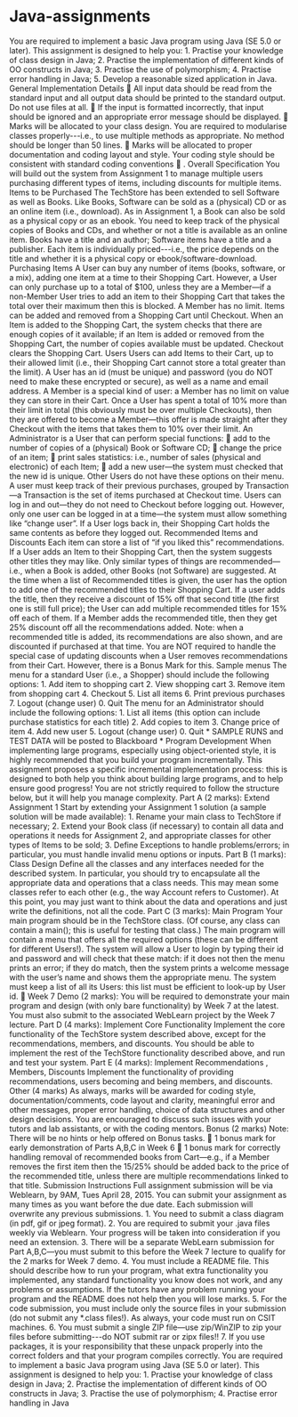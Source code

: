 # Java-assignments
 You are required to implement a basic Java program using Java (SE 5.0 or later). This assignment is designed to help you: 1. Practise your knowledge of class design in Java; 2. Practise the implementation of different kinds of OO constructs in Java; 3. Practise the use of polymorphism; 4. Practise error handling in Java; 5. Develop a reasonable sized application in Java.  General Implementation Details  All input data should be read from the standard input and all output data should be printed to the standard output. Do not use files at all.  If the input is formatted incorrectly, that input should be ignored and an appropriate error message should be displayed.  Marks will be allocated to your class design. You are required to modularise classes properly---i.e., to use multiple methods as appropriate. No method should be longer than 50 lines.  Marks will be allocated to proper documentation and coding layout and style. Your coding style should be consistent with standard coding conventions    . Overall Specification You will build out the system from Assignment 1 to manage multiple users purchasing different types of items, including discounts for multiple items. Items to be Purchased The TechStore has been extended to sell Software as well as Books. Like Books, Software can be sold as a (physical) CD or as an online item (i.e., download). As in Assignment 1, a Book can also be sold as a physical copy or as an ebook. You need to keep track of the physical copies of Books and CDs, and whether or not a title is available as an online item. Books have a title and an author; Software items have a title and a publisher. Each item is individually priced---i.e., the price depends on the title and whether it is a physical copy or ebook/software-download. Purchasing Items A User can buy any number of items (books, software, or a mix), adding one item at a time to their Shopping Cart. However, a User can only purchase up to a total of $100, unless they are a Member—if a non-Member User tries to add an item to their Shopping Cart that takes the total over their maximum then this is blocked. A Member has no limit. Items can be added and removed from a Shopping Cart until Checkout. When an Item is added to the Shopping Cart, the system checks that there are enough copies of it available; if an Item is added or removed from the Shopping Cart, the number of copies available must be updated. Checkout clears the Shopping Cart. Users Users can add Items to their Cart, up to their allowed limit (i.e., their Shopping Cart cannot store a total greater than the limit). A User has an id (must be unique) and password (you do NOT need to make these encrypted or secure), as well as a name and email address. A Member is a special kind of user: a Member has no limit on value they can store in their Cart. Once a User has spent a total of 10% more than their limit in total (this obviously must be over multiple Checkouts), then they are offered to become a Member—this offer is made straight after they Checkout with the items that takes them to 10% over their limit. An Administrator is a User that can perform special functions:  add to the number of copies of a (physical) Book or Software CD;  change the price of an item;  print sales statistics: i.e., number of sales (physical and electronic) of each Item;  add a new user—the system must checked that the new id is unique. Other Users do not have these options on their menu. A user must keep track of their previous purchases, grouped by Transaction—a Transaction is the set of items purchased at Checkout time. Users can log in and out—they do not need to Checkout before logging out. However, only one user can be logged in at a time—the system must allow something like “change user”. If a User logs back in, their Shopping Cart holds the same contents as before they logged out. Recommended Items and Discounts Each item can store a list of “if you liked this” recommendations. If a User adds an Item to their Shopping Cart, then the system suggests other titles they may like. Only similar types of things are recommended—i.e., when a Book is added, other Books (not Software) are suggested. At the time when a list of Recommended titles is given, the user has the option to add one of the recommended titles to their Shopping Cart. If a user adds the title, then they receive a discount of 15% off that second title (the first one is still full price); the User can add multiple recommended titles for 15% off each of them. If a Member adds the recommended title, then they get 25% discount off all the recommendations added. Note: when a recommended title is added, its recommendations are also shown, and are discounted if purchased at that time. You are NOT required to handle the special case of updating discounts when a User removes recommendations from their Cart. However, there is a Bonus Mark for this. Sample menus The menu for a standard User (i.e., a Shopper) should include the following options: 1. Add item to shopping cart 2. View shopping cart 3. Remove item from shopping cart 4. Checkout 5. List all items 6. Print previous purchases 7. Logout (change user) 0. Quit The menu for an Administrator should include the following options: 1. List all items (this option can include purchase statistics for each title) 2. Add copies to item 3. Change price of item 4. Add new user 5. Logout (change user) 0. Quit * SAMPLE RUNS and TEST DATA will be posted to Blackboard * Program Development When implementing large programs, especially using object-oriented style, it is highly recommended that you build your program incrementally. This assignment proposes a specific incremental implementation process: this is designed to both help you think about building large programs, and to help ensure good progress! You are not strictly required to follow the structure below, but it will help you manage complexity. Part A (2 marks): Extend Assignment 1 Start by extending your Assignment 1 solution (a sample solution will be made available): 1. Rename your main class to TechStore if necessary; 2. Extend your Book class (if necessary) to contain all data and operations it needs for Assignment 2, and appropriate classes for other types of Items to be sold; 3. Define Exceptions to handle problems/errors; in particular, you must handle invalid menu options or inputs. Part B (1 marks): Class Design Define all the classes and any interfaces needed for the described system. In particular, you should try to encapsulate all the appropriate data and operations that a class needs. This may mean some classes refer to each other (e.g., the way Account refers to Customer). At this point, you may just want to think about the data and operations and just write the definitions, not all the code. Part C (3 marks): Main Program Your main program should be in the TechStore class. (Of course, any class can contain a main(); this is useful for testing that class.) The main program will contain a menu that offers all the required options (these can be different for different Users!). The system will allow a User to login by typing their id and password and will check that these match: if it does not then the menu prints an error; if they do match, then the system prints a welcome message with the user’s name and shows them the appropriate menu. The system must keep a list of all its Users: this list must be efficient to look-up by User id.  Week 7 Demo (2 marks): You will be required to demonstrate your main program and design (with only bare functionality) by Week 7 at the latest. You must also submit to the associated WebLearn project by the Week 7 lecture. Part D (4 marks): Implement Core Functionality Implement the core functionality of the TechStore system described above, except for the recommendations, members, and discounts. You should be able to implement the rest of the TechStore functionality described above, and run and test your system. Part E (4 marks): Implement Recommendations , Members, Discounts Implement the functionality of providing recommendations, users becoming and being members, and discounts. Other (4 marks) As always, marks will be awarded for coding style, documentation/comments, code layout and clarity, meaningful error and other messages, proper error handling, choice of data structures and other design decisions. You are encouraged to discuss such issues with your tutors and lab assistants, or with the coding mentors. Bonus (2 marks) Note: There will be no hints or help offered on Bonus tasks.  1 bonus mark for early demonstration of Parts A,B,C in Week 6  1 bonus mark for correctly handling removal of recommended books from Cart—e.g., if a Member removes the first item then the 15/25% should be added back to the price of the recommended title, unless there are multiple recommendations linked to that title. Submission Instructions Full assignment submission will be via Weblearn, by 9AM, Tues April 28, 2015. You can submit your assignment as many times as you want before the due date. Each submission will overwrite any previous submissions. 1. You need to submit a class diagram (in pdf, gif or jpeg format). 2. You are required to submit your .java files weekly via Weblearn. Your progress will be taken into consideration if you need an extension. 3. There will be a separate WebLearn submission for Part A,B,C—you must submit to this before the Week 7 lecture to qualify for the 2 marks for Week 7 demo. 4. You must include a README file. This should describe how to run your program, what extra functionality you implemented, any standard functionality you know does not work, and any problems or assumptions. If the tutors have any problem running your program and the README does not help then you will lose marks. 5. For the code submission, you must include only the source files in your submission (do not submit any *.class files!). As always, your code must run on CSIT machines. 6. You must submit a single ZIP file—use zip/WinZIP to zip your files before submitting---do NOT submit rar or zipx files!! 7. If you use packages, it is your responsibility that these unpack properly into the correct folders and that your program compiles correctly. 
You are required to implement a basic Java program using Java (SE 5.0 or later). This assignment is designed to help you: 1. Practise your knowledge of class design in Java; 2. Practise the implementation of different kinds of OO constructs in Java; 3. Practise the use of polymorphism; 4. Practise error handling in Java
